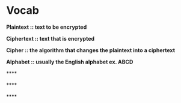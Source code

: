 # Vocab

**Plaintext :: text to be encrypted**

**Ciphertext :: text that is encrypted**

**Cipher :: the algorithm that changes the plaintext into a ciphertext**

**Alphabet :: usually the English alphabet ex. ABCD**

\*\*\*\*

\*\*\*\*

\*\*\*\*

